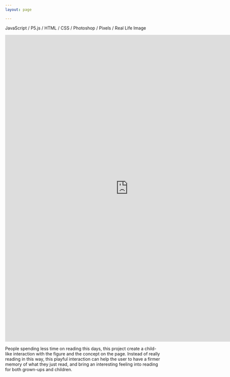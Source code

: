 ```yaml
---
layout: page

---
```

JavaScript / P5.js / HTML / CSS / Photoshop / Pixels / Real Life Image



<iframe src="http://itp.cgao.me/code/itp/icm/w7/" width="800" height="1000" frameBorder="0"></iframe>





People spending less time on reading this days, this project create a child-like interaction with the figure and the concept on the page. Instead of really reading in this way, this playful interaction can help the user to have a firmer memory of what they just read, and bring an interesting feeling into reading for both grown-ups and children.
